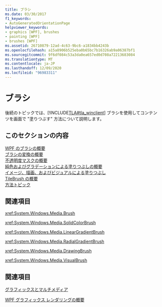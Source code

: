 ```yaml
---
title: ブラシ
ms.date: 03/30/2017
f1_keywords:
- AutoGeneratedOrientationPage
helpviewer_keywords:
- graphics [WPF], brushes
- painting [WPF]
- brushes [WPF]
ms.assetid: 26710879-12ad-4c63-9bc6-a1834bb4243b
ms.openlocfilehash: a15a8906b525eba0b65bc7b16326ab9a06387bf1
ms.sourcegitcommit: 9f6df084c53a3da0ea657ed0d708a72213683084
ms.translationtype: MT
ms.contentlocale: ja-JP
ms.lasthandoff: 12/09/2020
ms.locfileid: "96983311"
---
```

# <a name="brushes"></a>ブラシ
後続のトピックでは、[!INCLUDE[TLA#tla_winclient](../../../includes/tlasharptla-winclient-md.md)] ブラシを使用してコンテンツを画面で "塗りつぶす" 方法について説明します。  
  
## <a name="in-this-section"></a>このセクションの内容  
 [WPF のブラシの概要](wpf-brushes-overview.md)  
 [ブラシの変換の概要](brush-transformation-overview.md)  
 [不透明度マスクの概要](opacity-masks-overview.md)  
 [純色およびグラデーションによる塗りつぶしの概要](painting-with-solid-colors-and-gradients-overview.md)  
 [イメージ、描画、およびビジュアルによる塗りつぶし](painting-with-images-drawings-and-visuals.md)  
 [TileBrush の概要](tilebrush-overview.md)  
 [方法トピック](brushes-how-to-topics.md)  
  
## <a name="reference"></a>関連項目  
 <xref:System.Windows.Media.Brush>  
  
 <xref:System.Windows.Media.SolidColorBrush>  
  
 <xref:System.Windows.Media.LinearGradientBrush>  
  
 <xref:System.Windows.Media.RadialGradientBrush>  
  
 <xref:System.Windows.Media.DrawingBrush>  
  
 <xref:System.Windows.Media.VisualBrush>  
  
## <a name="related-sections"></a>関連項目  
 [グラフィックスとマルチメディア](index.md)  
  
 [WPF グラフィックス レンダリングの概要](wpf-graphics-rendering-overview.md)
